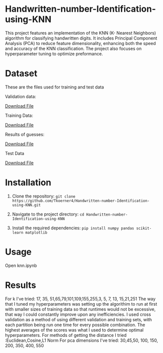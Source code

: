 # Handwritten-number-Identification-using-KNN
This project features an implementation of the KNN (K- Nearest Neighbors) algorithm for classifying handwritten digits. It includes Principal Component Analysis (PCA) to reduce feature dimensionality, enhancing both the speed and accuracy of the KNN classification. The project also focuses on hyperparameter tuning to optimize preformance.

# Dataset
These are the files used for training and test data

Validation data:

[Download File](validationData.txt)

Training Data:

[Download File](train.txt)

Results of guesses:

[Download File](hw1_Miner2_2.txt)

Test Data

[Download File](test.txt)

# Installation
1. Clone the repository:
  ```git clone https://github.com/Tkoerner4/Handwritten-number-Identification-using-KNN.git```

3. Navigate to the project directory:
  ```cd Handwritten-number-Identification-using-KNN```

4. Install the required dependencies:
  ```pip install numpy pandas scikit-learn matplotlib```

# Usage
Open knn.ipynb

# Results

For k I've tried: 17, 35, 51,65,79,101,109,155,255,3, 5, 7,  13, 15,21,251
The way that I tuned my hyperparameters was setting up the algorithim to run at first with smaller sizes of training data so that runtimes would not be excessive, that way I could constantly improve upon any inefficiencies. I used cross validation as a method of using different validation and training sets, with each partition being run one time for every possible combination. The highest averages of the scores was what I used to determine optimal hyperparameters.
For methods of getting the distance I tried :Euclidean,Cosine,L1 Norm
For pca dimensions I've tried: 30,45,50, 100, 150, 200, 350, 400, 550

